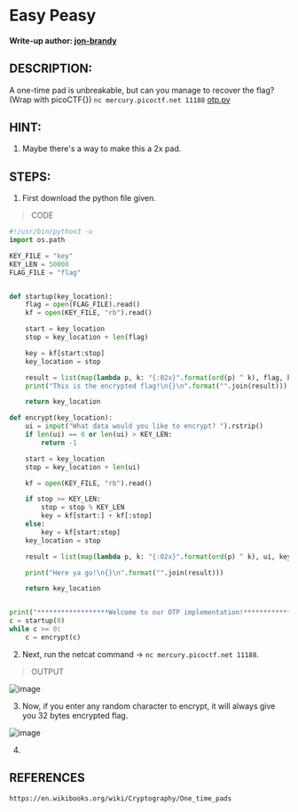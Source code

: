 # Easy Peasy
#### Write-up author: [jon-brandy](https://github.com/jon-brandy)
## DESCRIPTION:
A one-time pad is unbreakable, but can you manage to recover the flag? 
(Wrap with picoCTF{}) `nc mercury.picoctf.net 11188` [otp.py](https://github.com/jon-brandy/CTF-WRITE-UP/blob/fee9da0a6e797eaaa7902bc0dc645396ca97a3b7/Asset/Easy%20Peasy/otp.py)
## HINT:
1. Maybe there's a way to make this a 2x pad.
## STEPS:
1. First download the python file given.

> CODE

```py
#!/usr/bin/python3 -u
import os.path

KEY_FILE = "key"
KEY_LEN = 50000
FLAG_FILE = "flag"


def startup(key_location):
	flag = open(FLAG_FILE).read()
	kf = open(KEY_FILE, "rb").read()

	start = key_location
	stop = key_location + len(flag)

	key = kf[start:stop]
	key_location = stop

	result = list(map(lambda p, k: "{:02x}".format(ord(p) ^ k), flag, key))
	print("This is the encrypted flag!\n{}\n".format("".join(result)))

	return key_location

def encrypt(key_location):
	ui = input("What data would you like to encrypt? ").rstrip()
	if len(ui) == 0 or len(ui) > KEY_LEN:
		return -1

	start = key_location
	stop = key_location + len(ui)

	kf = open(KEY_FILE, "rb").read()

	if stop >= KEY_LEN:
		stop = stop % KEY_LEN
		key = kf[start:] + kf[:stop]
	else:
		key = kf[start:stop]
	key_location = stop

	result = list(map(lambda p, k: "{:02x}".format(ord(p) ^ k), ui, key))

	print("Here ya go!\n{}\n".format("".join(result)))

	return key_location


print("******************Welcome to our OTP implementation!******************")
c = startup(0)
while c >= 0:
	c = encrypt(c)

```

2. Next, run the netcat command -> `nc mercury.picoctf.net 11188`.

> OUTPUT

![image](https://user-images.githubusercontent.com/70703371/181180236-82f6dce1-6452-4078-b23d-49d358674e24.png)

3. Now, if you enter any random character to encrypt, it will always give you 32 bytes encrypted flag.

![image](https://user-images.githubusercontent.com/70703371/181182664-8f37a5ce-68c8-402c-b858-c2749bd6d358.png)

4. 


## REFERENCES
```
https://en.wikibooks.org/wiki/Cryptography/One_time_pads
```

